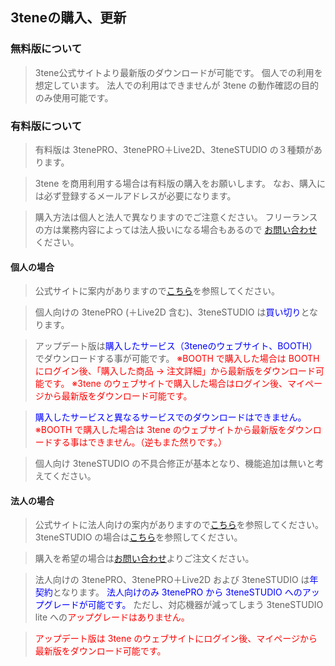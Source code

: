 ## 3teneの購入、更新

### 無料版について

>3tene公式サイトより最新版のダウンロードが可能です。
>個人での利用を想定しています。
>法人での利用はできませんが 3tene の動作確認の目的のみ使用可能です。


### 有料版について

>有料版は 3tenePRO、3tenePRO＋Live2D、3teneSTUDIO の３種類があります。

>3tene を商用利用する場合は有料版の購入をお願いします。
>なお、購入には必ず登録するメールアドレスが必要になります。

>購入方法は個人と法人で異なりますのでご注意ください。
>フリーランスの方は業務内容によっては法人扱いになる場合もあるので
>[お問い合わせ](https://3tene.com/contact/)ください。


#### 個人の場合

>公式サイトに案内がありますので<a href="https://3tene.com/pro/" target="_blank">こちら</a>を参照してください。

>個人向けの 3tenePRO (＋Live2D 含む)、3teneSTUDIO は<font color="Blue">買い切り</font>となります。

>アップデート版は<font color="Blue">購入したサービス（3teneのウェブサイト、BOOTH）</font>でダウンロードする事が可能です。
><font color="Red">※BOOTH で購入した場合は BOOTH にログイン後、「購入した商品 → 注文詳細」から最新版をダウンロード可能です。</font>
><font color="Red">※3tene のウェブサイトで購入した場合はログイン後、マイページから最新版をダウンロード可能です。</font>

><font color="Blue">購入したサービスと異なるサービスでのダウンロードはできません。</font>
><font color="Red">※BOOTH で購入した場合は 3tene のウェブサイトから最新版をダウンロードする事はできません。（逆もまた然りです。）</font>

>個人向け 3teneSTUDIO の不具合修正が基本となり、機能追加は無いと考えてください。


#### 法人の場合

>公式サイトに法人向けの案内がありますので<a href="https://3tene.com/pro_company/" target="_blank">こちら</a>を参照してください。
>3teneSTUDIO の場合は<a href="https://3tene.com/studio/" target="_blank">こちら</a>を参照してください。

>購入を希望の場合は[お問い合わせ](https://3tene.com/contact/)よりご注文ください。

>法人向けの 3tenePRO、3tenePRO＋Live2D および 3teneSTUDIO は<font color="Blue">年契約</font>となります。
><font color="Blue">法人向けのみ 3tenePRO から 3teneSTUDIO へのアップグレードが可能です。</font>
>ただし、対応機器が減ってしまう 3teneSTUDIO lite への<font color="Red">アップグレードはありません。</font>

><font color="Red">アップデート版は 3tene のウェブサイトにログイン後、マイページから最新版をダウンロード可能です。</font>


